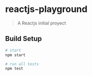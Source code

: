 # reactjs-playground

> A Reactjs initial proyect

## Build Setup

``` bash
# start
npm start

# run all tests
npm test
```

